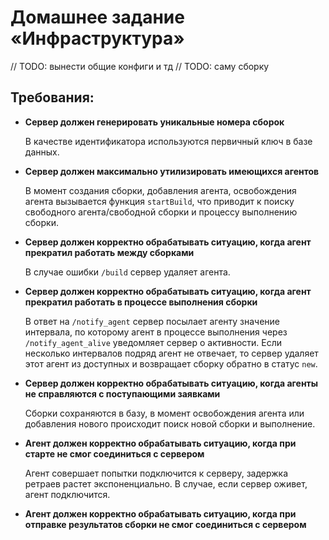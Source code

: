 # Домашнее задание «Инфраструктура»

// TODO: вынести общие конфиги и тд
// TODO: саму сборку

## Требования:
* **Сервер должен генерировать уникальные номера сборок**

    В качестве идентификатора используются первичный ключ в базе данных.

* **Сервер должен максимально утилизировать имеющихся агентов**

    В момент создания сборки, добавления агента, освобождения агента вызывается 
    функция `startBuild`, что приводит к поиску свободного агента/свободной сборки
    и процессу выполнению сборки.

* **Сервер должен корректно обрабатывать ситуацию, когда агент прекратил работать между сборками**

    В случае ошибки `/build` сервер удаляет агента.

* **Сервер должен корректно обрабатывать ситуацию, когда агент прекратил работать в процессе выполнения сборки**

    В ответ на `/notify_agent` сервер посылает агенту значение интервала,
    по которому агент в процессе выполнения через `/notify_agent_alive` уведомляет
    сервер о активности.
    Если несколько интервалов подряд агент не отвечает, то сервер удаляет 
    этот агент из доступных и возвращает сборку обратно в статус `new`.

* **Сервер должен корректно обрабатывать ситуацию, когда агенты не справляются с поступающими заявками**

    Сборки сохраняются в базу, в момент освобождения агента или добавления нового
    происходит поиск новой сборки и выполнение.

* **Агент должен корректно обрабатывать ситуацию, когда при старте не смог соединиться с сервером**

    Агент совершает попытки подключится к серверу, задержка ретраев растет экспоненциально.
    В случае, если сервер оживет, агент подключится.

* **Агент должен корректно обрабатывать ситуацию, когда при отправке результатов сборки не смог соединиться с сервером**

    